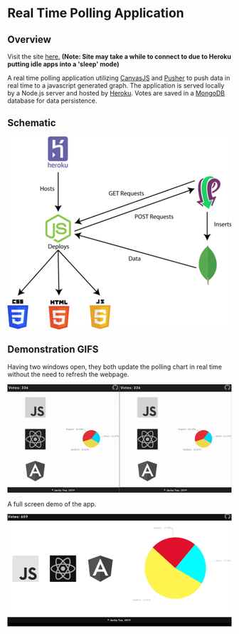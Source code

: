 # Real Time Polling Application

## Overview
Visit the site [here.](https://sheltered-inlet-92987.herokuapp.com/ "Real Time Polling Application") **(Note: Site may take a while to connect to due to Heroku putting idle apps into a 'sleep' mode)**

A real time polling application utilizing [CanvasJS](https://canvasjs.com/ "CanvasJS Homepage") and [Pusher](https://pusher.com/ "Pusher Homepage") to push data in real time to a javascript generated graph. The application is served locally by a Node.js server and hosted by [Heroku](https://www.heroku.com/ "Heroku Homepage"). Votes are saved in a [MongoDB](https://www.mongodb.com/ "MongoDB Homepage") database for data persistence.

## Schematic
 ![Real Time Polling Application breakdown schematic](./demos/PollingSiteSchematic.png)

## Demonstration GIFS

Having two windows open, they both update the polling chart in real time without the need to refresh the webpage.

 ![Split Screen Demo](./demos/splitScreen.gif)

A full screen demo of the app.

 ![Full Screen Demo](./demos/fullScreen.gif)